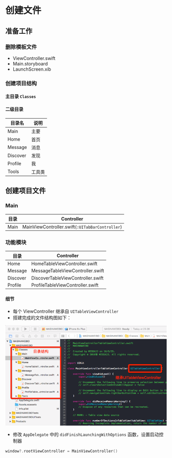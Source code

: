 # 创建文件

## 准备工作

### 删除模板文件

* ViewController.swift
* Main.storyboard
* LaunchScreen.xib

### 创建项目结构

#### 主目录 `Classes`

#### 二级目录

| 目录名 | 说明 |
| -- | -- |
| Main | 主要 |
| Home | 首页 |
| Message | 消息 |
| Discover | 发现 |
| Profile | 我 |
| Tools | 工具类 |

## 创建项目文件

### Main

| 目录 | Controller |
| -- | -- |
| Main | MainViewController.swift(`:UITabBarController`) |

### 功能模块

| 目录 | Controller |
| -- | -- |
| Home | HomeTableViewController.swift |
| Message | MessageTableViewController.swift |
| Discover | DiscoverTableViewController.swift |
| Profile | ProfileTableViewController.swift |

#### 细节

* 每个 ViewController 继承自 `UITableViewController`
* 搭建完成的文件结构图如下：

![image](./images/CreateProject/目录结构.png)

 

* 修改 `AppDelegate` 中的 `didFinishLaunchingWithOptions` 函数，设置启动控制器

```swift
window?.rootViewController = MainViewController()
```
